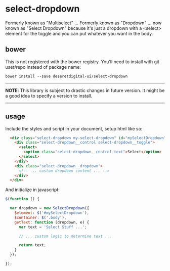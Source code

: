 # select-dropdown

Formerly known as "Multiselect" ... Formerly known as "Dropdown" ... now known
as "Select Dropdown" because it's just a dropdown with a &lt;select> element
for the toggle and you can put whatever you want in the body.


## bower

This is not registered with the bower registry. You'll need to install with
git user/repo instead of package name:

```shell
bower install --save deseretdigital-ui/select-dropdown
```

---
__NOTE__: This library is subject to drastic changes in future version. It might
be a good idea to specify a version to install.
___


## usage

Include the styles and script in your document, setup html like so:

```html
  <div class="select-dropdown my-select-dropdown" id="mySelectDropdown">
    <div class="select-dropdown__control select-dropdown__toggle">
      <select>
        <option class="select-dropdown__control-text">Select</option>
      </select>
    </div>
    <div class="select-dropdown__dropdown">
      <!-- ... custom dropdown content ... -->
    </div>
  </div>
```

And initialize in javascript:

```javascript
$(function () {

  var dropdown = new SelectDropdown({
    $element: $('#mySelectDropdown'),
    $container: $('.body'),
    getText: function (dropdown, e) {
      var text = 'Select Stuff ...';

      // ... custom logic to determine text ...

      return text;
    }
  });

});
```
